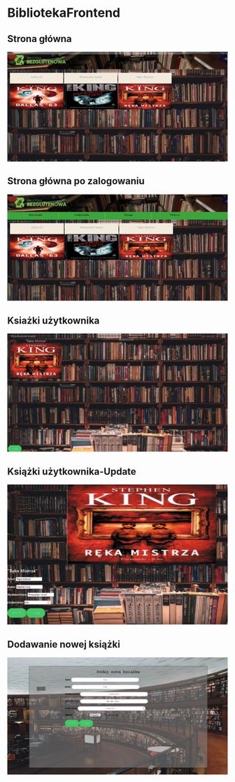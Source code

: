 # BibliotekaFrontend

<h2>Strona główna</h2>
<img src='bibliotekaDok/main_page.JPG'/>

<h2>Strona główna po zalogowaniu</h2>
<img src='bibliotekaDok/loggedIn.JPG'/>

<h2>Ksiażki użytkownika</h2>
<img src='bibliotekaDok/myBooks.JPG'/>

<h2>Książki użytkownika-Update</h2>
<img src='bibliotekaDok/bookUpdate.JPG'/>

<h2>Dodawanie nowej książki</h2>
<img src='bibliotekaDok/bookAdd.JPG'/>

